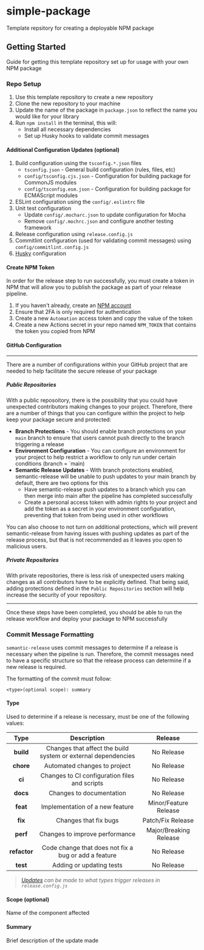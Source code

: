 # simple-package

Template repsitory for creating a deployable NPM package

## Getting Started

Guide for getting this template repository set up for usage with your own NPM package

### Repo Setup

1. Use this template repository to create a new repository
1. Clone the new repository to your machine
1. Update the name of the package in `package.json` to reflect the name you would like for your library
1. Run `npm install` in the terminal, this will:
    - Install all necessary dependencies
    - Set up Husky hooks to validate commit messages

#### Additional Configuration Updates (optional)

1. Build configuration using the `tsconfig.*.json` files
    - `tsconfig.json` - General build configuration (rules, files, etc)
    - `config/tsconfig.cjs.json` - Configuration for building package for CommonJS modules
    - `config/tsconfig.esm.json` - Configuration for building package for ECMAScript modules
1. ESLint configuration using the `config/.eslintrc` file
1. Unit test configuration
    - Update `config/.mocharc.json` to update configuration for Mocha
    - Remove `config/.mochrc.json` and configure another testing framework
1. Release configuration using `release.config.js`
1. Commitlint configuration (used for validating commit messages) using `config/commitlint.config.js`
1. [Husky](https://typicode.github.io/husky/#/) configuration

#### Create NPM Token

In order for the release step to run successfully, you must create a token in NPM that will
allow you to publish the package as part of your release pipeline.

1. If you haven't already, create an [NPM account](https://www.npmjs.com/signup)
1. Ensure that 2FA is only required for authentication
1. Create a new `Automation` access token and copy the value of the token
1. Create a new Actions secret in your repo named `NPM_TOKEN` that contains the token you copied from NPM

#### GitHub Configuration

------

There are a number of configurations within your GitHub project that are needed to help facilitate the secure release of your package

##### Public Repositories

With a public reposoitory, there is the possibility that you could have unexpected contributors making changes to your project.
Therefore, there are a number of things that you can configure within the project to help keep your package secure and protected:

- **Branch Protections** - You should enable branch protections on your `main` branch to ensure that users cannot push directly to the branch triggering a release
- **Environment Configuration** - You can configure an environment for your project to help restrict a workflow to only run under certain conditions (branch = `main)
- **Semantic Release Updates** - With branch protections enabled, semantic-release will be unable to push updates to your main branch by default, there are two options for this
  - Have semantic-release push updates to a branch which you can then merge into main after the pipeline has completed successfully
  - Create a personal access token with admin rights to your project and add the token as a secret in your environment configuration, preventing that token from being used in other workflows

You can also choose to not turn on additional protections, which will prevent semantic-release from having issues with pushing updates as part of the release process,
but that is not recommended as it leaves you open to malicious users.

##### Private Repositories

With private repositories, there is less risk of unexpected users making changes as all contributors have to be explicitly defined.
That being said, adding protections defined in the `Public Repositories` section will help increase the security of your repository.

------

Once these steps have been completed, you should be able to run the release workflow and deploy your package to NPM successfully

### Commit Message Formatting

`semantic-release` uses commit messages to determine if a release is necessary when the pipeline is run.
Therefore, the commit messages need to have a specific structure so that the release process can determine if a new release is required.

The formatting of the commit must follow:

```text
<type>(optional scope): summary
```

#### **Type**

Used to determine if a release is necessary, must be one of the following values:

| Type | Description | Release |
|:----:|:-----------:|:-------:|
|**build**|Changes that affect the build system or external dependencies|No Release|
|**chore**|Automated changes to project|No Release|
|**ci**|Changes to CI configuration files and scripts|No Release|
|**docs**|Changes to documentation|No Release|
|**feat**|Implementation of a new feature|Minor/Feature Release|
|**fix**|Changes that fix bugs|Patch/Fix Release|
|**perf**|Changes to improve performance|Major/Breaking Release|
|**refactor**|Code change that does not fix a bug or add a feature|No Release|
|**test**|Adding or updating tests|No Release|

> *[Updates](https://github.com/semantic-release/semantic-release#commit-message-format) can be made to what types trigger releases in `release.config.js`*

#### **Scope** (optional)

Name of the component affected

#### **Summary**

Brief description of the update made
